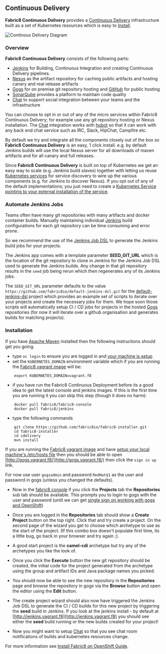 ## Continuous Delivery

**Fabric8 Continuous Delivery** provides a [Continuous Delivery](http://en.wikipedia.org/wiki/Continuous_delivery) infrastructure built as a set of Kubernetes resources which is easy to [Install](fabric8OnOpenShift.html).

![Continous Delivery Diagram](http://upload.wikimedia.org/wikipedia/commons/7/74/Continuous_Delivery_process_diagram.png)

### Overview

**Fabric8 Continuous Delivery** consists of the following parts:

* [Jenkins](https://jenkins-ci.org/) for Building, Continuous Integration and creating Continuous Delivery pipelines.
* [Nexus](http://www.sonatype.org/nexus/) as the artifact repository for caching public artifacts and hosting canary and real release artifacts
* [Gogs](http://gogs.io/) for on premise git repository hosting and [GitHub](https://github.com/) for public hosting
* [SonarQube](http://www.sonarqube.org/) provides a platform to maintain code quality
* [Chat](chat.html) to support social integration between your teams and the infrastructure

You can choose to opt in or out of any of the micro services within Fabric8 Continuous Delivery; for example use any git repository hosting or Nexus installation. The [Chat](chat.html) integration works with [hubot](https://hubot.github.com/) so that it can work with any back end chat service such as IRC, Slack, HipChat, Campfire etc.
 
By default we try and integrate all the components closely out of the box so **Fabric8 Continuous Delivery** is an easy, 1 click install. e.g. by default Jenkins builds will use the local Nexus server for all downloads of maven artifacts and for all canary and full releases.

Since **Fabric8 Continuous Delivery** is built on top of Kubernetes we get an easy way to scale (e.g. Jenkins build slaves) together with letting us reuse [Kubernetes services](services.html) for service discovery to wire up the various components (e.g. for Jenkins to discover Nexus). If you opt out of any of the default implementations; you just need to create a [Kubernetes Service pointing to your external installation of the service](http://docs.openshift.org/latest/dev_guide/integrating_external_services.html).
 
 
### Automate Jenkins Jobs
 
Teams often have many git repositories with many artifacts and docker container builds. Manually maintaining individual [Jenkins](https://jenkins-ci.org/) build configurations for each git repository can be time consuming and error prone.

So we recommend the use of the [Jenkins Job DSL](https://github.com/jenkinsci/job-dsl-plugin/wiki) to generate the Jenkins build jobs for your projects.

The Jenkins app comes with a template parameter **SEED_GIT_URL** which is the location of the git repository to clone in Jenkins for the Jenkins Job DSL used to generate the Jenkins builds. Any change in that git repository results in the `seed` job being rerun which then regenerates any of its Jenkins jobs. 

The `SEED_GIT_URL` parameter defaults to the value `https://github.com/fabric8io/default-jenkins-dsl.git` for the [default-jenkins-dsl](https://github.com/fabric8io/default-jenkins-dsl) project which provides an example set of scripts to iterate over your projects and create the necessary jobs for them. We hope soon those scripts will automatically setup CI / CD jobs for projects in the hosted [Gogs](http://gogs.io/) repositories (for now it will iterate over a github organisation and generates builds for matching projects).

### Installation
    
If you have [Apache Maven](http://maven.apache.org/guides/getting-started/maven-in-five-minutes.html) installed then the following instructions should get you going.
   
* type `oc login` to ensure you are logged in and [your machine is setup](setupLocalHost.html)
* set the `KUBERNETES_DOMAIN` environment variable which if you are running the [Fabric8 vagrant image](getStartedVagrant.html) will be:

```
    export KUBERNETES_DOMAIN=vagrant.f8
```

* if you have run the Fabric8 Continuous Deployment before its a good idea to get the latest console and jenkins images. If this is the first time you are running it you can skip this step (though it does no harm):
    
```
    docker pull fabric8/fabric8-console
    docker pull fabric8/jenkins
``` 
    
* type the following commands

```
    git clone https://github.com/fabric8io/fabric8-installer.git
    cd fabric8-installer
    cd cdelivery
    mvn install
```    

If you are running the [Fabric8 vagrant image](getStarted/vagrant.html) and have [setup your local machine's /etc/hosts file](setupLocalHost.html#adding-entries-in-etc-hosts) then you should be able to open [http://gogs.vagrant.f8/](http://gogs.vagrant.f8/) then click the `sign in up` link.

For now use user `gogsadmin` and password `RedHat$1` as the user and password in gogs (unless you changed the defaults).

* Now in the [fabric8 console](console.html) if you click the **Projects** tab the **Repositories** sub tab should be available. This prompts you to login to gogs with the user and password (until we can get [single sign on working with gogs and OpenShift](https://github.com/gogits/gogs/issues/1271))

* Once you are logged in the **Repositories** tab should show a **Create Project** button on the top right. Click that and try create a project. On the second page of the wizard you get to choose which archetype to use as the start of the project. (If this combo box doesn't populate first time, its a little bug, go back in your browser and try again ;).

* A good start project is the **camel-cdi** archetype but try any of the archetypes you like the look of. 

* Once you click the **Execute** button the new git repository should be created, the initial code for the project generated from the archetype using the group and artifact IDs and Java package names you picked.

* You should now be able to see the new repository in the **Repositories** page and browse the repository in gogs via the **Browse** button and open the editor using the **Edit** button.
 
* The create project wizard should also now have triggered the Jenkins Job DSL to generate the CI / CD builds for this new project by triggering the **seed** build in Jenkins. If you look at the jenkins install - by default at [http://jenkins.vagrant.f8](http://jenkins.vagrant.f8) you should see either the **seed** build running or the new builds created for your project! 

* Now you might want to setup [Chat](chat.html) so that you see chat room notifications of builds and kubernetes resources change.

For more information see [Install Fabric8 on OpenShift Guide](getStarted/openshift.html).
